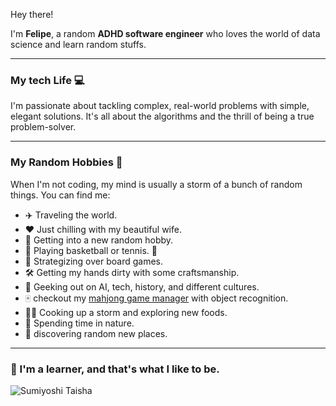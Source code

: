 Hey there!

I'm **Felipe**, a random **ADHD software engineer** who loves the world of data science and learn random stuffs.

---

### **My tech Life 💻**

I'm passionate about tackling complex, real-world problems with simple, elegant solutions. It's all about the algorithms and the thrill of being a true problem-solver.

---

### **My Random Hobbies 🎲**

When I'm not coding, my mind is usually a storm of a bunch of random things. You can find me:

-   ✈️ Traveling the world.
-   ❤️ Just chilling with my beautiful wife.
-   🤔 Getting into a new random hobby.
-   🏀 Playing basketball or tennis. 🎾
-   🎲 Strategizing over board games.
-   🛠️ Getting my hands dirty with some craftsmanship.
-   🤖 Geeking out on AI, tech, history, and different cultures.
-   🀄 checkout my [mahjong game manager](https://felipee1.github.io/mahjonguers/) with object recognition.
-   👨‍🍳 Cooking up a storm and exploring new foods.
-   🌳 Spending time in nature.
-   🔎 discovering random new places.


---

### 🌱 I'm a learner, and that's what I like to be.

![Sumiyoshi Taisha](https://github.com/user-attachments/assets/89005486-16af-4a7e-bd07-d4dee1ea6370)
